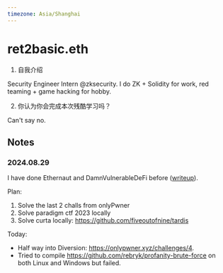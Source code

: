 ```yaml
---
timezone: Asia/Shanghai
---
```




# ret2basic.eth

1. 自我介绍

Security Engineer Intern @zksecurity. I do ZK + Solidity for work, red teaming + game hacking for hobby.

2. 你认为你会完成本次残酷学习吗？

Can't say no.

## Notes

<!-- Content_START -->

### 2024.08.29

I have done Ethernaut and DamnVulnerableDeFi before ([writeup](https://ret2basic.gitbook.io/ctfwriteup)).

Plan:

1. Solve the last 2 challs from onlyPwner
2. Solve paradigm ctf 2023 locally
3. Solve curta locally: https://github.com/fiveoutofnine/tardis

Today:
- Half way into Diversion: https://onlypwner.xyz/challenges/4.
- Tried to compile https://github.com/rebryk/profanity-brute-force on both Linux and Windows but failed.

<!-- Content_END -->
